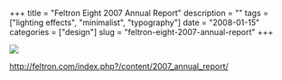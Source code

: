 +++
title = "Feltron Eight 2007 Annual Report"
description = ""
tags = ["lighting effects", "minimalist", "typography"]
date = "2008-01-15"
categories = ["design"]
slug = "feltron-eight-2007-annual-report"
+++


 

  <div id="screens-thumbs" class="clearfix">
    <div class="txt-center" id="design-submission"><a href="http://feltron.com/index.php?/content/2007_annual_report/"><img id='bluga-thumbnail-1131' class='bluga-thumbnail large' src='http://media.konigi.com/bluga/
wt47f2821874a9f_0.jpg'/></a></div>  
  </div>   
<p><a href="http://feltron.com/index.php?/content/2007_annual_report/">http://feltron.com/index.php?/content/2007_annual_report/</a></p>




